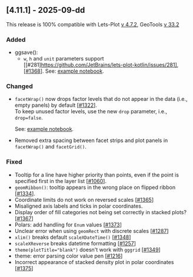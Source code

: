 ## [4.11.1] - 2025-09-dd

This release is 100% compatible with Lets-Plot [v 4.7.2](https://github.com/JetBrains/lets-plot/releases/tag/v4.7.2),
GeoTools [v 33.2](https://github.com/geotools/geotools/releases/tag/33.2)

### Added

- ggsave():
  - `w`, `h` and `unit` parameters support [[#281]https://github.com/JetBrains/lets-plot-kotlin/issues/281],
    [[#1368](https://github.com/JetBrains/lets-plot/issues/1368)].
  See: [example notebook](https://nbviewer.org/github/JetBrains/lets-plot-kotlin/blob/master/docs/examples/jupyter-notebooks/f-4.11.1/ggsave_image_size.ipynb).
  
### Changed

- `facetWrap()` now drops factor levels that do not appear in the data (i.e., empty panels) by default [[#1322](https://github.com/JetBrains/lets-plot/issues/1322)]. <br>
  To keep unused factor levels, use the new `drop` parameter, i.e., `drop=false`.

  See: [example notebook](https://nbviewer.org/github/JetBrains/lets-plot-kotlin/blob/master/docs/examples/jupyter-notebooks/f-4.11.1/facet_wrap_empty_panels.ipynb).
- Removed extra spacing between facet strips and plot panels in `facetWrap()` and `facetGrid()`.

### Fixed

- Tooltip for a line have higher priority than points, even if the point is specified first in the layer list [[#1060](https://github.com/JetBrains/lets-plot/issues/1060)].
- `geomRibbon()`: tooltip appears in the wrong place on flipped ribbon [[#1334](https://github.com/JetBrains/lets-plot/issues/1334)].
- Coordinate limits do not work on reversed scales [[#1365](https://github.com/JetBrains/lets-plot/issues/1365)]
- Misaligned axis labels and ticks in polar coordinates.
- Display order of fill categories not being set correctly in stacked plots? [[#1367](https://github.com/JetBrains/lets-plot/issues/1367)]
- Polars: add handling for `Enum` values [[#1373](https://github.com/JetBrains/lets-plot/issues/1373)]
- Unclear error when using `geomRect` with discrete scales [[#1287](https://github.com/JetBrains/lets-plot/issues/1287)]
- `xlim()` breaks default `scaleXDateTime()` [[#1348](https://github.com/JetBrains/lets-plot/issues/1348)]
- `scaleXReverse` breaks datetime formatting [[#1257](https://github.com/JetBrains/lets-plot/issues/1257)]
- `theme(plotTitle="blank")` doesn't work with `gggrid` [[#1349](https://github.com/JetBrains/lets-plot/issues/1349)]
- theme: error parsing color value pen [[#1216](https://github.com/JetBrains/lets-plot/issues/1216)]
- Incorrect appearance of stacked density plot in polar coordinates [[#1375](https://github.com/JetBrains/lets-plot/issues/1375)]

